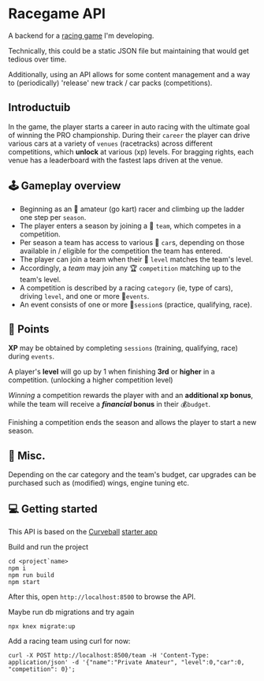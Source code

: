 Racegame API
============

A backend for a [racing game](https://github.com/ikbensiep/game1) I'm developing.

Technically, this could be a static JSON file but maintaining that would get tedious over time.

Additionally, using an API allows for some content management and a way to (periodically) 'release' new track / car packs (competitions).

Introductuib
------------

In the game, the player starts a career in auto racing with the ultimate goal of winning the PRO championship. 
During their `career` the player can drive various cars at a variety of `venues` (racetracks) across different competitions, which **unlock** at various (xp) levels. 
For bragging rights, each venue has a leaderboard with the fastest laps driven at the venue.


🕹️ Gameplay overview
--------------------

- Beginning as an 👶 amateur (go kart) racer and climbing up the ladder one step per `season`.
- The player enters a season by joining a 🏢 `team`, which competes in a competition.
- Per season a team has access to various 🚗 `car`s, depending on those available in / eligible for the competition the team has entered.
- The player can join a team when their 🏅 `level` matches the team's level.
- Accordingly, a _team_ may join any 🏆 `competition` matching up to the team's level.
- A competition is described by a racing `category` (ie, type of cars), driving `level`, and one or more 📆`events`.
- An event consists of one or more 🏁`session`s (practice, qualifying, race).

🎰 Points
---------
**XP** may be obtained by completing `sessions` (training, qualifying, race) during `events`.

A player's **level** will go up by 1 when finishing **3rd** or **higher** in a competition. (unlocking a higher competition level)

_Winning_ a competition rewards the player with and an **additional xp bonus**, while the team will receive a **_financial_ bonus** in their 💰`budget`.

Finishing a competition ends the season and allows the player to start a new season.


🤡 Misc.
--------

Depending on the car category and the team's budget, car upgrades can be purchased such as (modified) wings, engine tuning etc.


💻 Getting started
------------------

This API is based on the [Curveball](https://curveballjs.org) [starter app](https://github.com/curveball/starter)

Build and run the project

    cd <project`name>
    npm i
    npm run build
    npm start

After this, open `http://localhost:8500` to browse the API.

Maybe run db migrations and try again

    npx knex migrate:up

Add a racing team using curl for now:

    curl -X POST http://localhost:8500/team -H 'Content-Type: application/json' -d '{"name":"Private Amateur", "level":0,"car":0, "competition": 0}';
